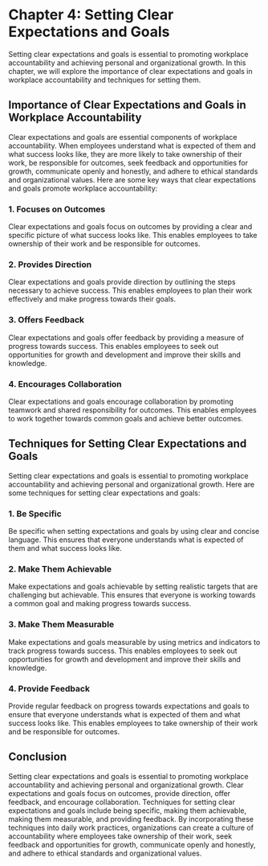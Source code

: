 Chapter 4: Setting Clear Expectations and Goals
===============================================

Setting clear expectations and goals is essential to promoting workplace accountability and achieving personal and organizational growth. In this chapter, we will explore the importance of clear expectations and goals in workplace accountability and techniques for setting them.

Importance of Clear Expectations and Goals in Workplace Accountability
----------------------------------------------------------------------

Clear expectations and goals are essential components of workplace accountability. When employees understand what is expected of them and what success looks like, they are more likely to take ownership of their work, be responsible for outcomes, seek feedback and opportunities for growth, communicate openly and honestly, and adhere to ethical standards and organizational values. Here are some key ways that clear expectations and goals promote workplace accountability:

### 1. Focuses on Outcomes

Clear expectations and goals focus on outcomes by providing a clear and specific picture of what success looks like. This enables employees to take ownership of their work and be responsible for outcomes.

### 2. Provides Direction

Clear expectations and goals provide direction by outlining the steps necessary to achieve success. This enables employees to plan their work effectively and make progress towards their goals.

### 3. Offers Feedback

Clear expectations and goals offer feedback by providing a measure of progress towards success. This enables employees to seek out opportunities for growth and development and improve their skills and knowledge.

### 4. Encourages Collaboration

Clear expectations and goals encourage collaboration by promoting teamwork and shared responsibility for outcomes. This enables employees to work together towards common goals and achieve better outcomes.

Techniques for Setting Clear Expectations and Goals
---------------------------------------------------

Setting clear expectations and goals is essential to promoting workplace accountability and achieving personal and organizational growth. Here are some techniques for setting clear expectations and goals:

### 1. Be Specific

Be specific when setting expectations and goals by using clear and concise language. This ensures that everyone understands what is expected of them and what success looks like.

### 2. Make Them Achievable

Make expectations and goals achievable by setting realistic targets that are challenging but achievable. This ensures that everyone is working towards a common goal and making progress towards success.

### 3. Make Them Measurable

Make expectations and goals measurable by using metrics and indicators to track progress towards success. This enables employees to seek out opportunities for growth and development and improve their skills and knowledge.

### 4. Provide Feedback

Provide regular feedback on progress towards expectations and goals to ensure that everyone understands what is expected of them and what success looks like. This enables employees to take ownership of their work and be responsible for outcomes.

Conclusion
----------

Setting clear expectations and goals is essential to promoting workplace accountability and achieving personal and organizational growth. Clear expectations and goals focus on outcomes, provide direction, offer feedback, and encourage collaboration. Techniques for setting clear expectations and goals include being specific, making them achievable, making them measurable, and providing feedback. By incorporating these techniques into daily work practices, organizations can create a culture of accountability where employees take ownership of their work, seek feedback and opportunities for growth, communicate openly and honestly, and adhere to ethical standards and organizational values.
